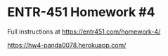 # ENTR-451 Homework #4

Full instructions at https://entr451.com/homework-4/

https://hw4-panda0078.herokuapp.com/
